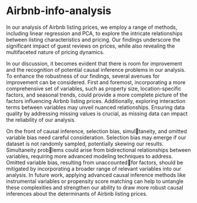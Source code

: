 # Airbnb-info-analysis

In our analysis of Airbnb listing prices, we employ a range of methods, including linear regression and PCA, to explore the intricate relationships between listing characteristics and pricing. Our findings underscore the significant impact of guest reviews on prices, while also revealing the multifaceted nature of pricing dynamics.

In our discussion, it becomes evident that there is room for improvement and the recognition of potential causal inference problems in our analysis. To enhance the robustness of our findings, several avenues for improvement can be considered. First and foremost, incorporating a more comprehensive set of variables, such as property size, location-specific factors, and seasonal trends, could provide a more complete picture of the factors influencing Airbnb listing prices. Additionally, exploring interaction terms between variables may unveil nuanced relationships. Ensuring data quality by addressing missing values is crucial, as missing data can impact the reliability of our analysis.

On the front of causal inference, selection bias, simultaneity, and omitted variable bias need careful consideration. Selection bias may emerge if our dataset is not randomly sampled, potentially skewing our results. Simultaneity problems could arise from bidirectional relationships between variables, requiring more advanced modeling techniques to address. Omitted variable bias, resulting from unaccountedfor factors, should be mitigated by incorporating a broader range of relevant variables into our analysis. In future work, applying advanced causal inference methods like instrumental variables or propensity score matching can help to untangle these complexities and strengthen our ability to draw more robust causal inferences about the determinants of Airbnb listing prices.
